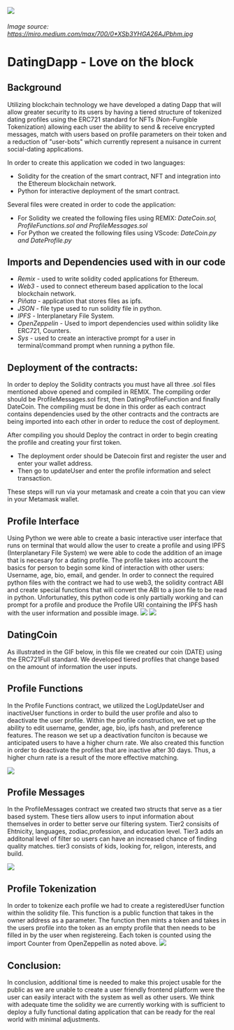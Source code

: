 

<img src= images/crypto-love.jpg><br>
###### _Image source: https://miro.medium.com/max/700/0*XSb3YHGA26AJPbhm.jpg_
# **DatingDapp - Love on the block**

## Background
<p> Utilizing blockchain technology we have developed a dating Dapp that will allow greater security to its users by having a tiered structure of tokenized dating profiles using the ERC721 standard for NFTs (Non-Fungible Tokenization) allowing each user the ability to send & receive encrypted messages, match with users based on profile parameters on their token and a reduction of "user-bots" which currently represent a nuisance in current social-dating applications. 

In order to create this application we coded in two languages:
  
- Solidity for the creation of the smart contract, NFT and integration into the Ethereum blockchain network.
- Python for interactive deployment of the smart contract.

Several files were created in order to code the application:

- For Solidity we created the following files using REMIX: *DateCoin.sol, ProfileFunctions.sol and ProfileMessages.sol*
- For Python we created the following files using VScode: *DateCoin.py and DateProfile.py*

</p>

## Imports and Dependencies used with in our code

- *Remix* -  used to write solidity coded applications for Ethereum.
- *Web3* - used to connect ethereum based application to the local blockchain network.
- *Piñata* - application that stores files as ipfs.
- *JSON* - file type used to run solidity file in python.
- *IPFS* - Interplanetary File System.
- *OpenZeppelin* - Used to import dependencies used within solidity like ERC721, Counters.
- *Sys* - used to create an interactive prompt for a user in terminal/command prompt when running a python file.

## Deployment of the contracts:
<p> In order to deploy the Solidity contracts you must have all three .sol files mentioned above opened and compiled in REMIX. The compiling order should be ProfileMessages.sol first, then DatingProfileFunction and finally DateCoin. The compiling must be done in this order as each contract contains dependencies used by the other contracts and the contracts are being imported into each other in order to reduce the cost of deployment. 

After compiling you should Deploy the contract in order to begin creating the profile and creating your first token. 
- The deployment order should be Datecoin first and register the user and enter your wallet address. 
- Then go to updateUser and enter the profile information and select transaction. 

These steps will run via your metamask and create a coin that you can view in your Metamask wallet. 

## Profile Interface
<p> Using Python we were able to create a basic interactive user interface that runs on terminal that would allow the user to create a profile and using IPFS (Interplanetary File System) we were able to code the addition of an image that is necesary for a dating profile. The profile takes into account the basics for person to begin some kind of interaction with other users: Username, age, bio, email, and gender. In order to connect the required python files with the contract we had to use web3, the solidity contract ABI and create special functions that will convert the ABI to a json file to be read in python. Unfortunatley, this python code is only partially working and can prompt for a profile and produce the Profile URI containing the IPFS hash with the user information and possible image.
  
  
<img src= images/Python_Profile.PNG>
<img src= images/PrintingProfile_Python.PNG>


## DatingCoin
As illustrated in the GIF below, in this file we created our coin (DATE) using the ERC721Full standard. We developed tiered profiles that change based on the amount of information the user inputs.



## Profile Functions
In the Profile Functions contract, we utilized the LogUpdateUser and inactiveUser functions in order to build the user profile and also to deactivate the user profile. Within the profile construction, we set up the ability to edit username, gender, age, bio, ipfs hash, and preference features. The reason we set up a deactivation funciton is because we anticipated users to have a higher churn rate. We also created this function in order to deactivate the profiles that are inactive after 30 days. Thus, a higher churn rate is a result of the more effective matching.

<img src= images/Profile_Functions.PNG>

## Profile Messages

In the ProfileMessages contract we created two structs that serve as a tier based system. These tiers allow users to input information about themselves in order to better serve our filtering system. Tier2 consisits of Ehtnicity, languages, zodiac,profession, and education level. Tier3 adds an additonal level of filter so users can have an increased chance of finding quality matches. tier3 consists of kids, looking for, religon, interests, and build. 

<img src= images/Message.PNG>

## Profile Tokenization
<p> In order to tokenize each profile we had to create a registeredUser function within the solidity file. This function is a public function that takes in the owner address as a parameter. The function then mints a token and takes in the users profile into the token as an empty profile that then needs to be filled in by the user when registereing. Each token is counted using the import Counter from OpenZeppellin as noted above. 
  
<img src= images/Tokenization.PNG>

## Conclusion:
<p> In conclusion, additional time is needed to make this project usable for the public as we are unable to create a user friendly frontend platform were the user can easily interact with the system as well as other users. We think with adequate time the solidity we are currently working with is sufficient to deploy a fully functional dating application that can be ready for the real world with minimal adjustments.






